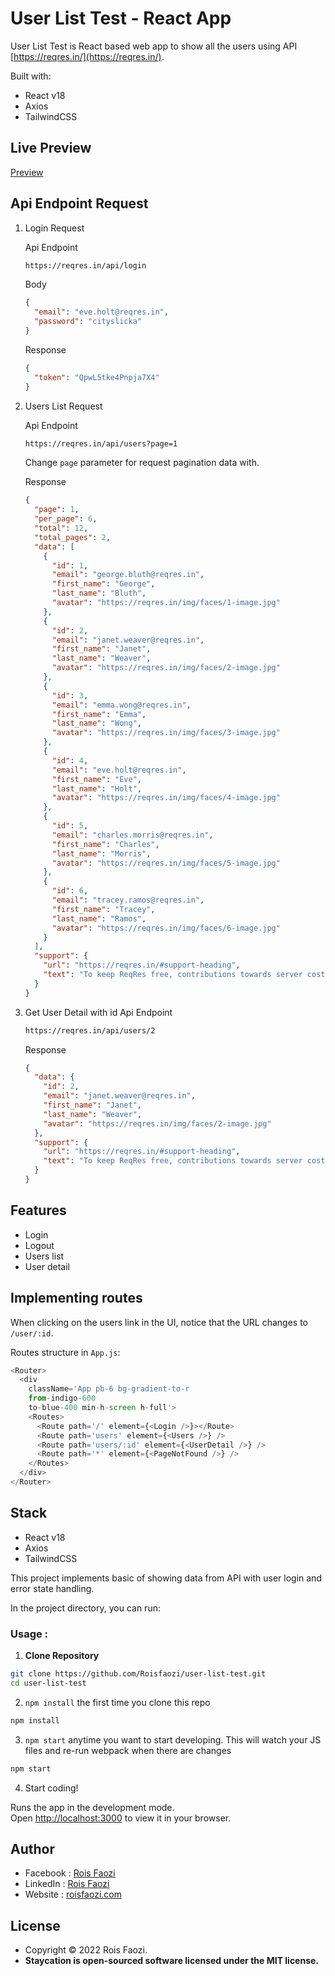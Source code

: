 # User List Test - React App

User List Test is React based web app to show all the users using API [https://reqres.in/](https://reqres.in/).

Built with:

- React v18
- Axios
- TailwindCSS

## Live Preview

[Preview](usersku.netlify.app)

## Api Endpoint Request

1. Login Request

   Api Endpoint

   ```bash
   https://reqres.in/api/login
   ```

   Body

   ```json
   {
     "email": "eve.holt@reqres.in",
     "password": "cityslicka"
   }
   ```

   Response

   ```json
   {
     "token": "QpwL5tke4Pnpja7X4"
   }
   ```

2. Users List Request

   Api Endpoint

   ```bash
   https://reqres.in/api/users?page=1
   ```

   Change `page` parameter for request pagination data with.

   Response

   ```json
   {
     "page": 1,
     "per_page": 6,
     "total": 12,
     "total_pages": 2,
     "data": [
       {
         "id": 1,
         "email": "george.bluth@reqres.in",
         "first_name": "George",
         "last_name": "Bluth",
         "avatar": "https://reqres.in/img/faces/1-image.jpg"
       },
       {
         "id": 2,
         "email": "janet.weaver@reqres.in",
         "first_name": "Janet",
         "last_name": "Weaver",
         "avatar": "https://reqres.in/img/faces/2-image.jpg"
       },
       {
         "id": 3,
         "email": "emma.wong@reqres.in",
         "first_name": "Emma",
         "last_name": "Wong",
         "avatar": "https://reqres.in/img/faces/3-image.jpg"
       },
       {
         "id": 4,
         "email": "eve.holt@reqres.in",
         "first_name": "Eve",
         "last_name": "Holt",
         "avatar": "https://reqres.in/img/faces/4-image.jpg"
       },
       {
         "id": 5,
         "email": "charles.morris@reqres.in",
         "first_name": "Charles",
         "last_name": "Morris",
         "avatar": "https://reqres.in/img/faces/5-image.jpg"
       },
       {
         "id": 6,
         "email": "tracey.ramos@reqres.in",
         "first_name": "Tracey",
         "last_name": "Ramos",
         "avatar": "https://reqres.in/img/faces/6-image.jpg"
       }
     ],
     "support": {
       "url": "https://reqres.in/#support-heading",
       "text": "To keep ReqRes free, contributions towards server costs are appreciated!"
     }
   }
   ```

3. Get User Detail with id
   Api Endpoint

   ```bash
   https://reqres.in/api/users/2
   ```

   Response

   ```json
   {
     "data": {
       "id": 2,
       "email": "janet.weaver@reqres.in",
       "first_name": "Janet",
       "last_name": "Weaver",
       "avatar": "https://reqres.in/img/faces/2-image.jpg"
     },
     "support": {
       "url": "https://reqres.in/#support-heading",
       "text": "To keep ReqRes free, contributions towards server costs are appreciated!"
     }
   }
   ```

## Features

- Login
- Logout
- Users list
- User detail

## Implementing routes

When clicking on the users link in the UI, notice that the URL changes to `/user/:id`.

Routes structure in `App.js`:

```javascript
<Router>
  <div
    className='App pb-6 bg-gradient-to-r
    from-indigo-600
    to-blue-400 min-h-screen h-full'>
    <Routes>
      <Route path='/' element={<Login />}></Route>
      <Route path='users' element={<Users />} />
      <Route path='users/:id' element={<UserDetail />} />
      <Route path='*' element={<PageNotFound />} />
    </Routes>
  </div>
</Router>
```

## Stack

- React v18
- Axios
- TailwindCSS

This project implements basic of showing data from API with user login and error state handling.

In the project directory, you can run:

### Usage :

1. **Clone Repository**

```bash
git clone https://github.com/Roisfaozi/user-list-test.git
cd user-list-test
```

2. `npm install` the first time you clone this repo

```bash
npm install
```

3. `npm start` anytime you want to start developing. This will watch your JS files and re-run webpack when there are changes

```bash
npm start
```

4. Start coding!

Runs the app in the development mode.\
Open [http://localhost:3000](http://localhost:3000) to view it in your browser.

## Author

- Facebook : [Rois Faozi](https://web.facebook.com/odjzykazama)
- LinkedIn : [Rois Faozi](https://www.linkedin.com/in/roisfaozi/)
- Website : [roisfaozi.com](https://www.roisfaozi.com/in/roisfaozi/)

## License

- Copyright © 2022 Rois Faozi.
- **Staycation is open-sourced software licensed under the MIT license.**
